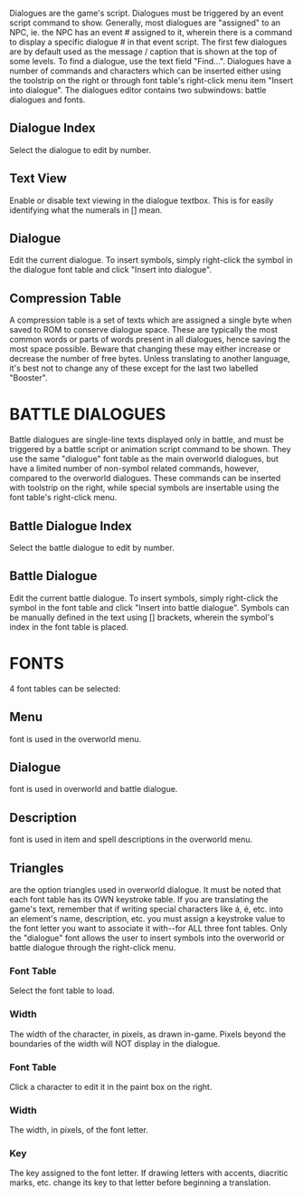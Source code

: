 Dialogues are the game's script. Dialogues must be triggered by an event script command to show. Generally, most dialogues are "assigned" to an NPC, ie. the NPC has an event # assigned to it, wherein there is a command to display a specific dialogue # in that event script. The first few dialogues are by default used as the message / caption that is shown at the top of some levels. To find a dialogue, use the text field "Find...". Dialogues have a number of commands and characters which can be inserted either using the toolstrip on the right or through font table's right-click menu item "Insert into dialogue". The dialogues editor contains two subwindows: battle dialogues and fonts.
   
## Dialogue Index
Select the dialogue to edit by number.

## Text View
Enable or disable text viewing in the dialogue textbox. This is for easily identifying what the numerals in [] mean.

## Dialogue
Edit the current dialogue. To insert symbols, simply right-click the symbol in the dialogue font table and click "Insert into dialogue".

## Compression Table
A compression table is a set of texts which are assigned a single byte when saved to ROM to conserve dialogue space. These are typically the most common words or parts of words present in all dialogues, hence saving the most space possible. Beware that changing these may either increase or decrease the number of free bytes. Unless translating to another language, it's best not to change any of these except for the last two labelled "Booster".

# BATTLE DIALOGUES
Battle dialogues are single-line texts displayed only in battle, and must be triggered by a battle script or animation script command to be shown. They use the same "dialogue" font table as the main overworld dialogues, but have a limited number of non-symbol related commands, however, compared to the overworld dialogues. These commands can be inserted with toolstrip on the right, while special symbols are insertable using the font table's right-click menu.

## Battle Dialogue Index
Select the battle dialogue to edit by number.

## Battle Dialogue
Edit the current battle dialogue. To insert symbols, simply right-click the symbol in the font table and click "Insert into battle dialogue". Symbols can be manually defined in the text using [] brackets, wherein the symbol's index in the font table is placed.
   
# FONTS
4 font tables can be selected:
## Menu
font is used in the overworld menu.
## Dialogue
font is used in overworld and battle dialogue.
## Description
font is used in item and spell descriptions in the overworld menu.
## Triangles
are the option triangles used in overworld dialogue. It must be noted that each font table has its OWN keystroke table. If you are translating the game's text, remember that if writing special characters like á, é, etc. into an element's name, description, etc. you must assign a keystroke value to the font letter you want to associate it with--for ALL three font tables. Only the "dialogue" font allows the user to insert symbols into the overworld or battle dialogue through the right-click menu.

### Font Table
Select the font table to load.
### Width
The width of the character, in pixels, as drawn in-game. Pixels beyond the boundaries of the width will NOT display in the dialogue.
### Font Table
Click a character to edit it in the paint box on the right.
### Width
The width, in pixels, of the font letter.
### Key
The key assigned to the font letter. If drawing letters with accents, diacritic marks, etc. change its key to that letter before beginning a translation.
